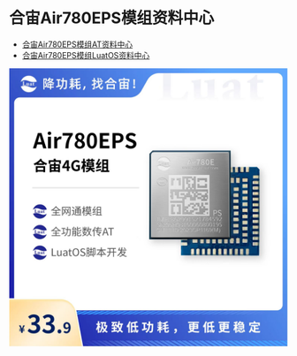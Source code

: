 # 合宙Air780EPS模组资料中心

- [合宙Air780EPS模组AT资料中心](https://docs.openluat.com/air780eps/at/)
- [合宙Air780EPS模组LuatOS资料中心](https://docs.openluat.com/air780eps/luatos/)

![Air780EPS模组图片](./image/air780eps.png)
